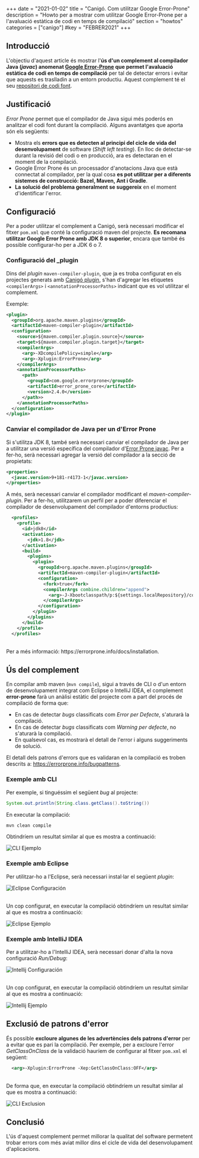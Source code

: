 +++
date        = "2021-01-02"
title       = "Canigó. Com utilitzar Google Error-Prone"
description = "Howto per a mostrar com utilitzar Google Error-Prone per a l'avaluació estàtica de codi en temps de compilació"
section     = "howtos"
categories  = ["canigo"]
#key         = "FEBRER2021"
+++


## Introducció

L'objectiu d'aquest article és mostrar l'**ús d'un complement al compilador Java (_javac_) anomenat [Google Error-Prone](https://errorprone.info/)
que permet l'avaluació estàtica de codi en temps de compilació** per tal de detectar errors i evitar que aquests es traslladin a un entorn productiu.
Aquest complement té el seu [repositori de codi font](https://github.com/google/error-prone).

## Justificació

_Error Prone_ permet que el compilador de Java sigui més poderós en analitzar el codi font durant la compilació.
Alguns avantatges que aporta són els següents:

* Mostra els **errors que es detecten al principi del cicle de vida del desenvolupament** de software (_Shift left testing_).
En lloc de detectar-se durant la revisió del codi o en producció, ara es detectaran en el moment de la compilació.
* Google Error Prone és un processador d'anotacions Java que està connectat al compilador, per la qual cosa
**es pot utilitzar per a diferents sistemes de construcció: Bazel, Maven, Ant i Gradle**.
* **La solució del problema generalment se suggereix** en el moment d'identificar l'error.

## Configuració

Per a poder utilitzar el complement a Canigó, serà necessari modificar el fitxer `pom.xml` que conté la configuració maven del projecte.
**Es recomana utilitzar Google Error Prone amb JDK 8 o superior**, encara que també és possible configurar-ho per a JDK 6 o 7.

### Configuració del _plugin

Dins del _plugin_ `maven-compiler-plugin`, que ja es troba configurat en els projectes generats amb [Canigó plugin](/canigo/entorn-desenvolupament/),
s'han d'agregar les etiquetes `<compilerArgs>` i `<annotationProcessorPaths>` indicant que es vol utilitzar el complement.

Exemple:

```xml
<plugin>
  <groupId>org.apache.maven.plugins</groupId>
  <artifactId>maven-compiler-plugin</artifactId>
  <configuration>
    <source>${maven.compiler.plugin.source}</source>
    <target>${maven.compiler.plugin.target}</target>
    <compilerArgs>
      <arg>-XDcompilePolicy=simple</arg>
      <arg>-Xplugin:ErrorProne</arg>
    </compilerArgs>
    <annotationProcessorPaths>
      <path>
        <groupId>com.google.errorprone</groupId>
        <artifactId>error_prone_core</artifactId>
        <version>2.4.0</version>
      </path>>
    </annotationProcessorPaths>
  </configuration>
</plugin>
```

### Canviar el compilador de Java per un d'Error Prone

Si s'utilitza JDK 8, també serà necessari canviar el compilador de Java per a utilitzar una versió específica
del compilador d'[Error Prone javac](https://github.com/google/error-prone-javac).
Per a fer-ho, serà necessari agregar la versió del compilador a la secció de propietats:

```xml
<properties>
  <javac.version>9+181-r4173-1</javac.version>
</properties>
```

A més, serà necessari canviar el compilador modificant el *maven-compiler-plugin*. Per a fer-ho, utilitzarem un perfil per
a poder diferenciar el compilador de desenvolupament del compilador d'entorns productius:

```xml
  <profiles>
    <profile>
      <id>jdk8</id>
      <activation>
        <jdk>1.8</jdk>
      </activation>
      <build>
        <plugins>
          <plugin>
            <groupId>org.apache.maven.plugins</groupId>
            <artifactId>maven-compiler-plugin</artifactId>
            <configuration>
              <fork>true</fork>
              <compilerArgs combine.children="append">
                <arg>-J-Xbootclasspath/p:${settings.localRepository}/com/google/errorprone/javac/${javac.version}/javac-${javac.version}.jar</arg>
              </compilerArgs>
            </configuration>
          </plugin>
        </plugins>
      </build>
    </profile>
  </profiles>
```

<br/>
Per a més informació: https://errorprone.info/docs/installation.

## Ús del complement

En compilar amb maven (`mvn compile`), sigui a través de CLI o d'un entorn de desenvolupament integrat com Eclipse o IntelliJ IDEA,
el complement **error-prone** farà un anàlisi estàtic del projecte com a part del procés de compilació de forma que:

- En cas de detectar _bugs_ classificats com _Error per Defecte_, s'aturarà la compilació.
- En cas de detectar _bugs_ classificats com _Warning per defecte_, no s'aturarà la compilació.
- En qualsevol cas, es mostrarà el detall de l'error i alguns suggeriments de solució.

El detall dels patrons d'errors que es validaran en la compilació es troben descrits a: https://errorprone.info/bugpatterns.

### Exemple amb CLI

Per exemple, si tinguéssim el següent _bug_ al projecte:

```java
System.out.println(String.class.getClass().toString())
```

En executar la compilació:

```sh
mvn clean compile
```

Obtindríem un resultat similar al que es mostra a continuació:

![CLI Ejemplo](/images/howtos/2021-01-02_error_prone_cli_example1.gif)

### Exemple amb Eclipse

Per utilitzar-ho a l'Eclipse, serà necessari instal·lar el següent _plugin_:

![Eclipse Configuración](/images/howtos/2021-01-02_error_prone_ide_conf.gif)

<br/>
Un cop configurat, en executar la compilació obtindríem un resultat similar al que es mostra a continuació:

![Eclipse Ejemplo](/images/howtos/2021-01-02_error_prone_ide_example.gif)

### Exemple amb IntelliJ IDEA

Per a utilitzar-ho a l'IntelliJ IDEA, serà necessari donar d'alta la nova configuració _Run/Debug_:

![Intellij Configuración](/images/howtos/2021-01-02_error_prone_ide_conf2.gif)

<br/>
Un cop configurat, en executar la compilació obtindríem un resultat similar al que es mostra a continuació:

![Intellij Ejemplo](/images/howtos/2021-01-02_error_prone_ide_example2.gif)

## Exclusió de patrons d'error

És possible **excloure algunes de les advertències dels patrons d'error** per a evitar que es pari la compilació.
Per exemple, per a excloure l'error _GetClassOnClass_ de la validació hauríem de configurar al fitxer `pom.xml` el següent:

```xml
  <arg>-Xplugin:ErrorProne -Xep:GetClassOnClass:OFF</arg>
```

<br/>
De forma que, en executar la compilació obtindríem un resultat similar al que es mostra a continuació:

![CLI Exclusion](/images/howtos/2021-01-02_error_prone_cli_exclusion.gif)

## Conclusió

L'ús d'aquest complement permet millorar la qualitat del software permetent trobar errors com més aviat
millor dins el cicle de vida del desenvolupament d'aplicacions.
